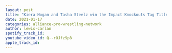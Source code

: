 ```yaml
---
layout: post
title: "Kiera Hogan and Tasha Steelz win the Impact Knockouts Tag Titles, Jackson Stone and Ibushi vs Sanada"
date: 2021-01-17
categories: alliance-pro-wrestling-network
author: lewis-carlan
spotify_track_id: 
youtube_video_id: Q--rOJfz9p8
apple_track_id: 
---
```

